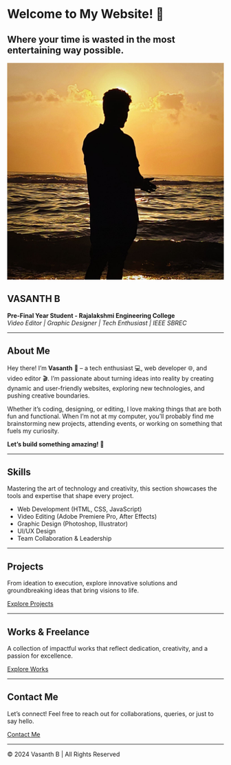 # Welcome to My Website! 🎉

Where your time is wasted in the most entertaining way possible.
---

![Profile Picture](profile.jpg) <!-- Add your profile image link here -->

## VASANTH B

**Pre-Final Year Student - Rajalakshmi Engineering College**  
*Video Editor | Graphic Designer | Tech Enthusiast | IEEE SBREC*

---

## About Me

Hey there! I’m **Vasanth** 👋 – a tech enthusiast 💻, web developer 🌐, and video editor 🎬. I’m passionate about turning ideas into reality by creating dynamic and user-friendly websites, exploring new technologies, and pushing creative boundaries.

Whether it’s coding, designing, or editing, I love making things that are both fun and functional. When I’m not at my computer, you’ll probably find me brainstorming new projects, attending events, or working on something that fuels my curiosity.

**Let’s build something amazing! 🚀**

---

## Skills

Mastering the art of technology and creativity, this section showcases the tools and expertise that shape every project.

- Web Development (HTML, CSS, JavaScript)
- Video Editing (Adobe Premiere Pro, After Effects)
- Graphic Design (Photoshop, Illustrator)
- UI/UX Design
- Team Collaboration & Leadership

---

## Projects

From ideation to execution, explore innovative solutions and groundbreaking ideas that bring visions to life.

[Explore Projects](#) <!-- Link to your projects or portfolio -->

---

## Works & Freelance

A collection of impactful works that reflect dedication, creativity, and a passion for excellence.

[Explore Works](#) <!-- Link to your works or freelance portfolio -->

---

## Contact Me

Let’s connect! Feel free to reach out for collaborations, queries, or just to say hello.

[Contact Me](#) <!-- Add your contact details or form link -->

---

© 2024 Vasanth B | All Rights Reserved
